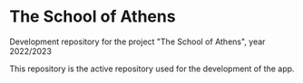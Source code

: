 # The School of Athens

Development repository for the project "The School of Athens", year 2022/2023

This repository is the active repository used for the development of the app.